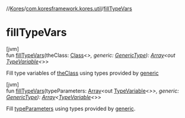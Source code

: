 //[Kores](../../index.md)/[com.koresframework.kores.util](index.md)/[fillTypeVars](fill-type-vars.md)

# fillTypeVars

[jvm]\
fun [fillTypeVars](fill-type-vars.md)(theClass: [Class](https://docs.oracle.com/javase/8/docs/api/java/lang/Class.html)<*>, generic: [GenericType](../com.koresframework.kores.type/-generic-type/index.md)): [Array](https://kotlinlang.org/api/latest/jvm/stdlib/kotlin/-array/index.html)<out [TypeVariable](https://docs.oracle.com/javase/8/docs/api/java/lang/reflect/TypeVariable.html)<*>>

Fill type variables of [theClass](fill-type-vars.md) using types provided by [generic](fill-type-vars.md)

[jvm]\
fun [fillTypeVars](fill-type-vars.md)(typeParameters: [Array](https://kotlinlang.org/api/latest/jvm/stdlib/kotlin/-array/index.html)<out [TypeVariable](https://docs.oracle.com/javase/8/docs/api/java/lang/reflect/TypeVariable.html)<*>>, generic: [GenericType](../com.koresframework.kores.type/-generic-type/index.md)): [Array](https://kotlinlang.org/api/latest/jvm/stdlib/kotlin/-array/index.html)<[TypeVariable](https://docs.oracle.com/javase/8/docs/api/java/lang/reflect/TypeVariable.html)<*>>

Fill [typeParameters](fill-type-vars.md) using types provided by [generic](fill-type-vars.md).
